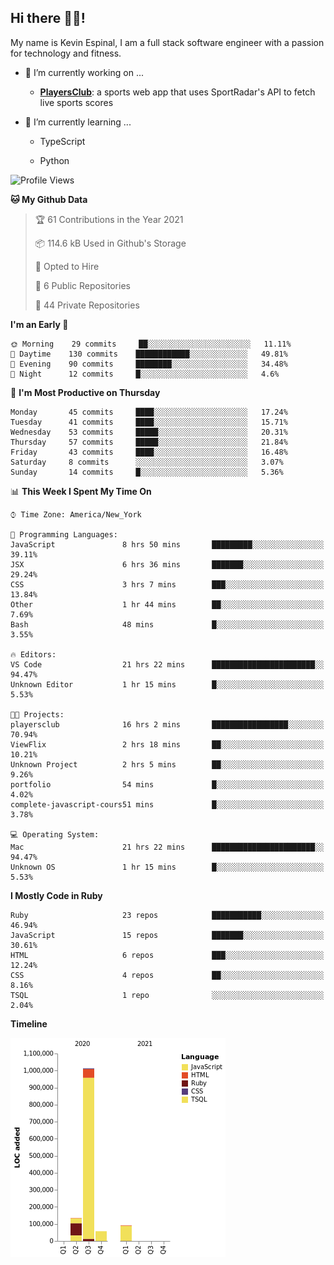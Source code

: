 ## Hi there 👋🏽!

My name is Kevin Espinal, I am a full stack software engineer with a passion for technology and fitness.

- 🔭 I’m currently working on ...

     - **[PlayersClub](https://playersclub.herokuapp.com/#/)**: a sports web app that uses SportRadar's API to fetch live sports scores

- 🌱 I’m currently learning ...

     - TypeScript
     
     - Python
     
<!--START_SECTION:waka-->
![Profile Views](http://img.shields.io/badge/Profile%20Views-10-blue)

**🐱 My Github Data** 

> 🏆 61 Contributions in the Year 2021
 > 
> 📦 114.6 kB Used in Github's Storage 
 > 
> 💼 Opted to Hire
 > 
> 📜 6 Public Repositories 
 > 
> 🔑 44 Private Repositories  
 > 
**I'm an Early 🐤** 

```text
🌞 Morning    29 commits     ██░░░░░░░░░░░░░░░░░░░░░░░   11.11% 
🌆 Daytime    130 commits    ████████████░░░░░░░░░░░░░   49.81% 
🌃 Evening    90 commits     ████████░░░░░░░░░░░░░░░░░   34.48% 
🌙 Night      12 commits     █░░░░░░░░░░░░░░░░░░░░░░░░   4.6%

```
📅 **I'm Most Productive on Thursday** 

```text
Monday       45 commits     ████░░░░░░░░░░░░░░░░░░░░░   17.24% 
Tuesday      41 commits     ████░░░░░░░░░░░░░░░░░░░░░   15.71% 
Wednesday    53 commits     █████░░░░░░░░░░░░░░░░░░░░   20.31% 
Thursday     57 commits     █████░░░░░░░░░░░░░░░░░░░░   21.84% 
Friday       43 commits     ████░░░░░░░░░░░░░░░░░░░░░   16.48% 
Saturday     8 commits      ░░░░░░░░░░░░░░░░░░░░░░░░░   3.07% 
Sunday       14 commits     █░░░░░░░░░░░░░░░░░░░░░░░░   5.36%

```


📊 **This Week I Spent My Time On** 

```text
⌚︎ Time Zone: America/New_York

💬 Programming Languages: 
JavaScript               8 hrs 50 mins       █████████░░░░░░░░░░░░░░░░   39.11% 
JSX                      6 hrs 36 mins       ███████░░░░░░░░░░░░░░░░░░   29.24% 
CSS                      3 hrs 7 mins        ███░░░░░░░░░░░░░░░░░░░░░░   13.84% 
Other                    1 hr 44 mins        ██░░░░░░░░░░░░░░░░░░░░░░░   7.69% 
Bash                     48 mins             █░░░░░░░░░░░░░░░░░░░░░░░░   3.55%

🔥 Editors: 
VS Code                  21 hrs 22 mins      ███████████████████████░░   94.47% 
Unknown Editor           1 hr 15 mins        █░░░░░░░░░░░░░░░░░░░░░░░░   5.53%

🐱‍💻 Projects: 
playersclub              16 hrs 2 mins       █████████████████░░░░░░░░   70.94% 
ViewFlix                 2 hrs 18 mins       ██░░░░░░░░░░░░░░░░░░░░░░░   10.21% 
Unknown Project          2 hrs 5 mins        ██░░░░░░░░░░░░░░░░░░░░░░░   9.26% 
portfolio                54 mins             █░░░░░░░░░░░░░░░░░░░░░░░░   4.02% 
complete-javascript-cours51 mins             █░░░░░░░░░░░░░░░░░░░░░░░░   3.78%

💻 Operating System: 
Mac                      21 hrs 22 mins      ███████████████████████░░   94.47% 
Unknown OS               1 hr 15 mins        █░░░░░░░░░░░░░░░░░░░░░░░░   5.53%

```

**I Mostly Code in Ruby** 

```text
Ruby                     23 repos            ███████████░░░░░░░░░░░░░░   46.94% 
JavaScript               15 repos            ███████░░░░░░░░░░░░░░░░░░   30.61% 
HTML                     6 repos             ███░░░░░░░░░░░░░░░░░░░░░░   12.24% 
CSS                      4 repos             ██░░░░░░░░░░░░░░░░░░░░░░░   8.16% 
TSQL                     1 repo              ░░░░░░░░░░░░░░░░░░░░░░░░░   2.04%

```


**Timeline**

![Chart not found](https://raw.githubusercontent.com/espinalk212/espinalk212/main/charts/bar_graph.png) 


<!--END_SECTION:waka-->


<!--
**espinalk212/espinalk212** is a ✨ _special_ ✨ repository because its `README.md` (this file) appears on your GitHub profile.

Here are some ideas to get you started:

- 🔭 I’m currently working on ...
- 🌱 I’m currently learning ...
- 👯 I’m looking to collaborate on ...
- 🤔 I’m looking for help with ...
- 💬 Ask me about ...
- 📫 How to reach me: ...
- 😄 Pronouns: ...
- ⚡ Fun fact: ...
-->
